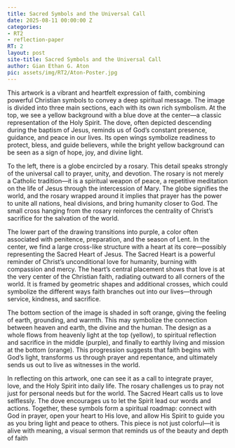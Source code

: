 ```yaml
---
title: Sacred Symbols and the Universal Call
date: 2025-08-11 00:00:00 Z
categories:
- RT2
- reflection-paper
RT: 2
layout: post
site-title: Sacred Symbols and the Universal Call
author: Gian Ethan G. Aton
pic: assets/img/RT2/Aton-Poster.jpg
---
```


This artwork is a vibrant and heartfelt expression of faith, combining powerful Christian symbols to convey a deep spiritual message. The image is divided into three main sections, each with its own rich symbolism. At the top, we see a yellow background with a blue dove at the center—a classic representation of the Holy Spirit. The dove, often depicted descending during the baptism of Jesus, reminds us of God’s constant presence, guidance, and peace in our lives. Its open wings symbolize readiness to protect, bless, and guide believers, while the bright yellow background can be seen as a sign of hope, joy, and divine light.

To the left, there is a globe encircled by a rosary. This detail speaks strongly of the universal call to prayer, unity, and devotion. The rosary is not merely a Catholic tradition—it is a spiritual weapon of peace, a repetitive meditation on the life of Jesus through the intercession of Mary. The globe signifies the world, and the rosary wrapped around it implies that prayer has the power to unite all nations, heal divisions, and bring humanity closer to God. The small cross hanging from the rosary reinforces the centrality of Christ’s sacrifice for the salvation of the world.

The lower part of the drawing transitions into purple, a color often associated with penitence, preparation, and the season of Lent. In the center, we find a large cross-like structure with a heart at its core—possibly representing the Sacred Heart of Jesus. The Sacred Heart is a powerful reminder of Christ’s unconditional love for humanity, burning with compassion and mercy. The heart’s central placement shows that love is at the very center of the Christian faith, radiating outward to all corners of the world. It is framed by geometric shapes and additional crosses, which could symbolize the different ways faith branches out into our lives—through service, kindness, and sacrifice.

The bottom section of the image is shaded in soft orange, giving the feeling of earth, grounding, and warmth. This may symbolize the connection between heaven and earth, the divine and the human. The design as a whole flows from heavenly light at the top (yellow), to spiritual reflection and sacrifice in the middle (purple), and finally to earthly living and mission at the bottom (orange). This progression suggests that faith begins with God’s light, transforms us through prayer and repentance, and ultimately sends us out to live as witnesses in the world.

In reflecting on this artwork, one can see it as a call to integrate prayer, love, and the Holy Spirit into daily life. The rosary challenges us to pray not just for personal needs but for the world. The Sacred Heart calls us to love selflessly. The dove encourages us to let the Spirit lead our words and actions. Together, these symbols form a spiritual roadmap: connect with God in prayer, open your heart to His love, and allow His Spirit to guide you as you bring light and peace to others. This piece is not just colorful—it is alive with meaning, a visual sermon that reminds us of the beauty and depth of faith

